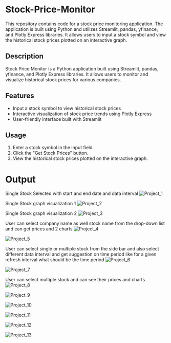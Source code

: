 # Stock-Price-Monitor
This repository contains code for a stock price monitoring application. The application is built using Python and utilizes Streamlit, pandas, yfinance, and Plotly Express libraries. It allows users to input a stock symbol and view the historical stock prices plotted on an interactive graph.

## Description

Stock Price Monitor is a Python application built using Streamlit, pandas, yfinance, and Plotly Express libraries. It allows users to monitor and visualize historical stock prices for various companies.

## Features

- Input a stock symbol to view historical stock prices
- Interactive visualization of stock price trends using Plotly Express
- User-friendly interface built with Streamlit


## Usage

1. Enter a stock symbol in the input field.
2. Click the "Get Stock Prices" button.
3. View the historical stock prices plotted on the interactive graph.


# Output
Single Stock Selected with start and end date and data interval
![Project_1](https://github.com/GauravBohra2001/Stock-Price-Monitor/assets/113661738/7cdcac25-d6b4-45b5-8646-8fd840e656f1)

Single Stock graph visualization 1
![Project_2](https://github.com/GauravBohra2001/Stock-Price-Monitor/assets/113661738/1b56cb0c-a1ea-4fd6-9df2-e8dcb3c14d78)

Single Stock graph visualization 2
![Project_3](https://github.com/GauravBohra2001/Stock-Price-Monitor/assets/113661738/9286aad4-4676-41ac-9063-7d39f5479134)

User can select company name as well stock name from the drop-down list and can get prices and 2 charts
![Project_4](https://github.com/GauravBohra2001/Stock-Price-Monitor/assets/113661738/0cbb1c27-ccee-4e80-82c5-770ed0955874)

![Project_5](https://github.com/GauravBohra2001/Stock-Price-Monitor/assets/113661738/e2435a52-27f0-4de8-804c-ae2d96c397ad)

User can select single or multiple stock from the side bar and also select different data interval and get suggestion on time period like for a given refresh interval what should be the time period
![Project_6](https://github.com/GauravBohra2001/Stock-Price-Monitor/assets/113661738/031d5ef9-5fc2-4503-bc2a-38844717fdb7)

![Project_7](https://github.com/GauravBohra2001/Stock-Price-Monitor/assets/113661738/d0c5d05a-3159-4567-8bf1-c05371b493d7)

User can select multiple stock and can see their prices and charts
![Project_8](https://github.com/GauravBohra2001/Stock-Price-Monitor/assets/113661738/a5900988-eb4b-4442-9a83-6f26232d926e)

![Project_9](https://github.com/GauravBohra2001/Stock-Price-Monitor/assets/113661738/ff90c713-20ec-4758-a47b-e089f3d821d4)

![Project_10](https://github.com/GauravBohra2001/Stock-Price-Monitor/assets/113661738/c1a04a1c-7156-4318-9c40-d4aa22932634)

![Project_11](https://github.com/GauravBohra2001/Stock-Price-Monitor/assets/113661738/40b036b1-daa2-4fda-8da7-1dddf1c650cd)

![Project_12](https://github.com/GauravBohra2001/Stock-Price-Monitor/assets/113661738/de0622f4-103c-4140-ab18-5bf0fa144e60)

![Project_13](https://github.com/GauravBohra2001/Stock-Price-Monitor/assets/113661738/9f07ba57-c3bd-4c44-9387-74f9b4ba19bc)
















